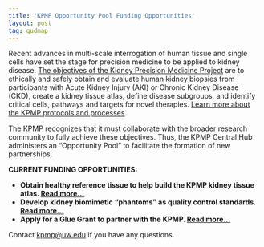 ```yaml
---
title: 'KPMP Opportunity Pool Funding Opportunities'
layout: post
tag: gudmap
---
```


Recent advances in multi-scale interrogation of human tissue and single cells have set the stage for precision medicine to be applied to kidney disease. [The objectives of the Kidney Precision Medicine Project](https://kpmp.org/for-researchers/) are to ethically and safely obtain and evaluate human kidney biopsies from participants with Acute Kidney Injury (AKI) or Chronic Kidney Disease (CKD), create a kidney tissue atlas, define disease subgroups, and identify critical cells, pathways and targets for novel therapies. [Learn more about the KPMP protocols and processes](https://kpmp.org/for-researchers/for-researchers/resources/).
 
The KPMP recognizes that it must collaborate with the broader research community to fully achieve these objectives.  Thus, the KPMP Central Hub administers an “Opportunity Pool” to facilitate the formation of new partnerships.
 
**CURRENT FUNDING OPPORTUNITIES:**

- **Obtain healthy reference tissue to help build the KPMP kidney tissue atlas. [Read more...](https://kpmp.org/wp-content/uploads/2019/03/KPMP-OP-RFA_Healthy_ReferenceTissue_2019-03-22.pdf)**
- **Develop kidney biomimetic “phantoms” as quality control standards. [Read more...](https://kpmp.org/wp-content/uploads/2019/03/KPMP-OP-RFA_Phantom_Tissue_2019-03-26.pdf)**
- **Apply for a Glue Grant to partner with the KPMP. [Read more...](https://kpmp.org/wp-content/uploads/2019/03/KPMP-OP-RFA_Glue_Grants_2019-03-26.pdf)**
 
Contact [kpmp@uw.edu](mailto:kpmp@uw.edu) if you have any questions.